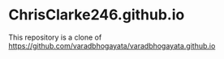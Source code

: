 # ChrisClarke246.github.io
This repository is a clone of https://github.com/varadbhogayata/varadbhogayata.github.io 

